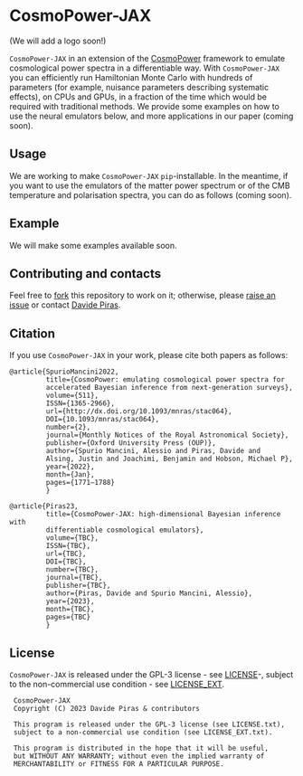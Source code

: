 # CosmoPower-JAX

(We will add a logo soon!)

`CosmoPower-JAX` in an extension of the [CosmoPower](https://github.com/alessiospuriomancini/cosmopower) framework to emulate cosmological power spectra in a differentiable way. With `CosmoPower-JAX` you can efficiently run Hamiltonian Monte Carlo with hundreds of parameters (for example, nuisance parameters describing systematic effects), on CPUs and GPUs, in a fraction of the time which would be required with traditional methods. We provide some examples on how to use the neural emulators below, and more applications in our paper (coming soon).

## Usage

We are working to make `CosmoPower-JAX` `pip`-installable. In the meantime, if you want to use the emulators of the matter power spectrum or of the CMB temperature and polarisation spectra, you can do as follows (coming soon).

## Example

We will make some examples available soon.

## Contributing and contacts

Feel free to [fork](https://github.com/dpiras/cosmopower-jax/fork) this repository to work on it; otherwise, please [raise an issue](https://github.com/dpiras/cosmopower-jax/issues) or contact [Davide Piras](mailto:davide.piras@unige.ch).

## Citation
If you use `CosmoPower-JAX` in your work, please cite both papers as follows:

    @article{SpurioMancini2022,
             title={CosmoPower: emulating cosmological power spectra for 
             accelerated Bayesian inference from next-generation surveys},
             volume={511},
             ISSN={1365-2966},
             url={http://dx.doi.org/10.1093/mnras/stac064},
             DOI={10.1093/mnras/stac064},
             number={2},
             journal={Monthly Notices of the Royal Astronomical Society},
             publisher={Oxford University Press (OUP)},
             author={Spurio Mancini, Alessio and Piras, Davide and 
             Alsing, Justin and Joachimi, Benjamin and Hobson, Michael P},
             year={2022},
             month={Jan},
             pages={1771–1788}
             }
             
    @article{Piras23,
             title={CosmoPower-JAX: high-dimensional Bayesian inference with 
             differentiable cosmological emulators},
             volume={TBC},
             ISSN={TBC},
             url={TBC},
             DOI={TBC},
             number={TBC},
             journal={TBC},
             publisher={TBC},
             author={Piras, Davide and Spurio Mancini, Alessio},
             year={2023},
             month={TBC},
             pages={TBC}
             }

## License

`CosmoPower-JAX` is released under the GPL-3 license - see [LICENSE](https://github.com/dpiras/cosmopower-jax/blob/main/LICENSE.txt)-, subject to 
the non-commercial use condition - see [LICENSE_EXT](https://github.com/dpiras/cosmopower-jax/blob/main/LICENSE_EXT.txt).

     CosmoPower-JAX     
     Copyright (C) 2023 Davide Piras & contributors

     This program is released under the GPL-3 license (see LICENSE.txt), 
     subject to a non-commercial use condition (see LICENSE_EXT.txt).

     This program is distributed in the hope that it will be useful,
     but WITHOUT ANY WARRANTY; without even the implied warranty of
     MERCHANTABILITY or FITNESS FOR A PARTICULAR PURPOSE.
